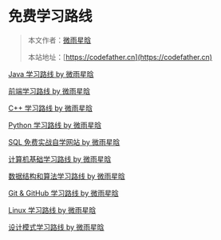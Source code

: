 # 免费学习路线

> 本文作者：[微雨星晗](https://yuyuanweb.feishu.cn/wiki/Abldw5WkjidySxkKxU2cQdAtnah)
>
> 本站地址：[https://codefather.cn](https://codefather.cn)


[Java 学习路线 by 微雨星晗](Java学习路线%20by%20微雨星晗.md)

[前端学习路线 by 微雨星晗](前端学习路线%20by%20微雨星晗.md)

[C++ 学习路线 by 微雨星晗](C++学习路线%20by%20微雨星晗.md)

[Python 学习路线 by 微雨星晗](Python学习路线%20by%20微雨星晗.md)

[SQL 免费实战自学网站 by 微雨星晗](SQL免费实战自学网站%20by%20微雨星晗.md)

[计算机基础学习路线 by 微雨星晗](计算机基础学习路线%20by%20微雨星晗.md)

[数据结构和算法学习路线 by 微雨星晗](数据结构和算法学习路线%20by%20微雨星晗.md)

[Git & GitHub 学习路线 by 微雨星晗](Git&GitHub学习路线%20by%20微雨星晗.md)

[Linux 学习路线 by 微雨星晗](Linux学习路线%20by%20微雨星晗.md)

[设计模式学习路线 by 微雨星晗](设计模式学习路线%20by%20微雨星晗.md)





